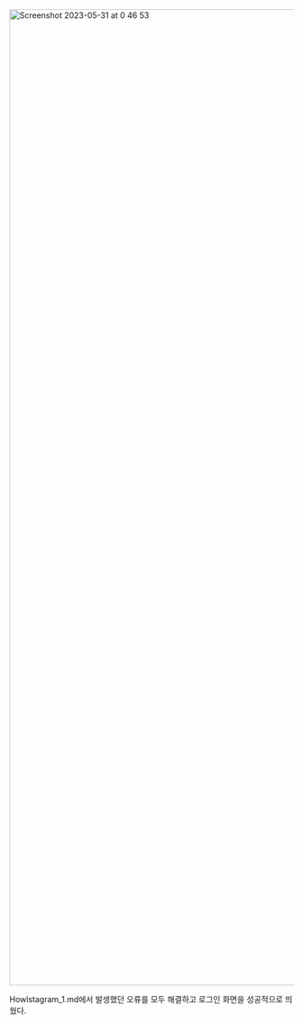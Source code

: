 <img width="1728" alt="Screenshot 2023-05-31 at 0 46 53" src="https://github.com/QQWaseokE/Today-I-Learned/assets/127533265/d51adc95-e3b9-4246-8987-ca541ff941e3">

Howlstagram_1.md에서 발생했던 오류를 모두 해결하고 로그인 화면을 성공적으로 띄웠다.
